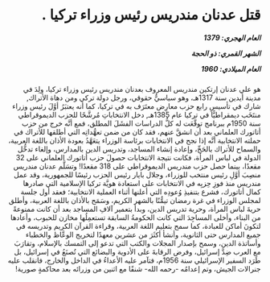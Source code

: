 <h1 dir="rtl">قتل عدنان مندريس رئيس وزراء تركيا .</h1>

<h5 dir="rtl">العام الهجري:  1379

الشهر القمري: ذو الحجة

العام الميلادي: 1960</h5>

<p dir="rtl">هو علي عدنان إرتكين مندريس المعروف بعدنان مندريس رئيس وزراء تركيا، ولِدَ في مدينة أيدين سنة 1317هـ، وهو سياسيٌّ حقوقي، ورجل دولة تركي ومن دهاة الأتراك, شارك في تأسيسِ رابع حزب معارِض معتَرَف به في تركيا، كما أنه يعتبَرُ أوَّلَ رئيس وزراء منتَخَب ديمقراطيًّا في تركيا عام 1385هـ, دخل الانتخاباتِ مُرشَّحًا للحزب الديموقراطي سنة 1950م ببرنامج توقَّعَت له كلُّ الدراسات الفشَلَ المطلق، فمع أنَّه خرج من حزب أتاتورك العلماني بعد أن انشقَّ عنهم، فقد كان من ضمن تعهُّداتِه التي أطلقها للأتراك في حملته الانتخابية أنَّه إذا نجح في الانتخابات برئاسة الوزراء يتعَهَّدُ بعودة الأذان باللغة العربية، والسماح للأتراك بالحَجِّ، وإعادة إنشاء المساجد، وتدريس الدين بالمدارس، وإلغاء تدخُّل الدولة في لباس المرأة، فكانت نتيجة الانتخابات حصولَ حزب أتاتورك العلماني على 32 مقعدًا، بينما حصل حزب مندريس الديموقراطي على 318 مقعدًا! وتسَلَّم عدنان مندريس منصِبَ أوَّلِ رئيس منتخب للوزراء، وجلال بايار رئيس الحزب رئيسًا للجمهورية، وقد عمل مندريس منذ فوزِ حِزبِه في الانتخابات على استعادة هويَّة تركيا الإسلامية التي صادرها كمال أتاتورك، فشرع بتنفيذِ وُعودِه التي أعلنها أثناء العملية الانتخابية؛ فعقد أول جلسة لمجلس الوزراء في غرة رمضان تيمُّنًا بالشهر الكريم، وسَمَح بالأذان باللغة العربية، وأطلق حريةَ لباس المرأة، وحرية تدريس الدين، وبدأ بتعمير آلافِ المساجد بعد أن كانت ممنوعةً من البناء، وأخلى المساجِدَ التي كانت الحكومةُ السابقة تستعمِلُها مخازن للحبوب، وأعادها لتكونَ أماكن للعبادة، كما سمح بتعليم اللغة العربية، وقراءة القرآن الكريم وتدريسه في جميع المدارس حتى الثانوية، وأنشأ أكثَرَ من عشرين معهدًا لتخريج الوعَّاظ والخطباء وأساتذة الدين، وسمح بإصدار المجلات والكتب التي تدعو إلى التمسك بالإسلام، وتقارَبَ مع العرب ضِدَّ إسرائيل، وفرض الرقابةَ على الأدوية والبضائع التي تُصنَعُ في إسرائيل، بل طَرَد السفير الإسرائيلي سنة 1956م، فتآمر عليه الأعداءُ في الداخل والخارج، فانقلب عليه جنرالات الجيش، وتم إعدامُه -رحمه الله- شنقًا مع اثنين من وزرائه بعد محاكمةٍ صورية!</p></br>
